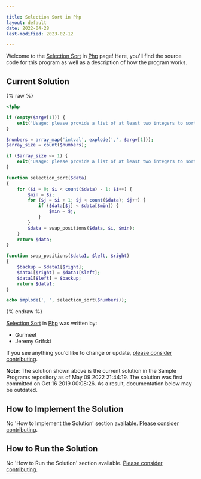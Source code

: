 ```yaml
---

title: Selection Sort in Php
layout: default
date: 2022-04-28
last-modified: 2023-02-12

---
```


Welcome to the [Selection Sort](https://sampleprograms.io/projects/selection-sort) in [Php](https://sampleprograms.io/languages/php) page! Here, you'll find the source code for this program as well as a description of how the program works.

## Current Solution

{% raw %}

```php
<?php

if (empty($argv[1])) {
    exit('Usage: please provide a list of at least two integers to sort in the format "1, 2, 3, 4, 5"');
}

$numbers = array_map('intval', explode(',', $argv[1]));
$array_size = count($numbers);

if ($array_size <= 1) {
    exit('Usage: please provide a list of at least two integers to sort in the format "1, 2, 3, 4, 5"');
}

function selection_sort($data)
{
    for ($i = 0; $i < count($data) - 1; $i++) {
        $min = $i;
        for ($j = $i + 1; $j < count($data); $j++) {
            if ($data[$j] < $data[$min]) {
                $min = $j;
            }
        }
        $data = swap_positions($data, $i, $min);
    }
    return $data;
}

function swap_positions($data1, $left, $right)
{
    $backup = $data1[$right];
    $data1[$right] = $data1[$left];
    $data1[$left] = $backup;
    return $data1;
}

echo implode(', ', selection_sort($numbers));
```

{% endraw %}

[Selection Sort](https://sampleprograms.io/projects/selection-sort) in [Php](https://sampleprograms.io/languages/php) was written by:

- Gurmeet
- Jeremy Grifski

If you see anything you'd like to change or update, [please consider contributing](https://github.com/TheRenegadeCoder/sample-programs).

**Note**: The solution shown above is the current solution in the Sample Programs repository as of May 09 2022 21:44:19. The solution was first committed on Oct 16 2019 00:08:26. As a result, documentation below may be outdated.

## How to Implement the Solution

No 'How to Implement the Solution' section available. [Please consider contributing](https://github.com/TheRenegadeCoder/sample-programs-website).

## How to Run the Solution

No 'How to Run the Solution' section available. [Please consider contributing](https://github.com/TheRenegadeCoder/sample-programs-website).